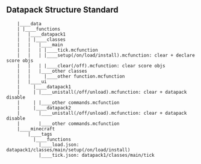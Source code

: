## Datapack Structure Standard

        |____data
        | |____functions
        |   |____datapack1
        |   | |____classes
        |   |   |____main
        |   |   | |____tick.mcfunction
        |   |   | |____setup(/on/load/install).mcfunction: clear + declare score objs
        |   |   | |____clear(/off).mcfunction: clear score objs
        |   |   |____other classes
        |   |     |____other function.mcfunction
        |   |____ui
        |     |____datapack1
        |     | |____unistall(/off/unload).mcfunction: clear + datapack disable
        |     | |____other commands.mcfunction
        |     |____datapack2
        |       |____unistall(/off/unload).mcfunction: clear + datapack disable
        |       |____other commands.mcfunction
        |____minecraft
            |____tags
              |____functions
                |____load.json: datapack1/classes/main/setup(/on/load/install)
                |____tick.json: datapack1/classes/main/tick


         
